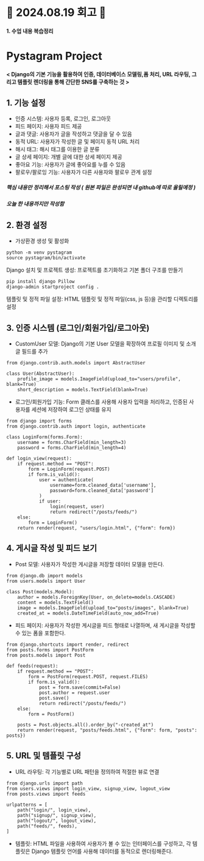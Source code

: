 # 📝 2024.08.19 회고 📝
#### 1. 수업 내용 복습정리

# Pystagram Project

#### < Django의 기본 기능을 활용하여 인증, 데이터베이스 모델링,폼 처리, URL 라우팅, 그리고 템플릿 렌더링을 통해 간단한 SNS를 구축하는 것 >

## 1. 기능 설정
- 인증 시스템: 사용자 등록, 로그인, 로그아웃
- 피드 페이지: 사용자 피드 제공
- 글과 댓글: 사용자가 글을 작성하고 댓글을 달 수 있음
- 동적 URL: 사용자가 작성한 글 및 페이지 동적 URL 처리
- 해시 태그: 해시 태그를 이용한 글 분류
- 글 상세 페이지: 개별 글에 대한 상세 페이지 제공
- 좋아요 기능: 사용자가 글에 좋아요를 누를 수 있음
- 팔로우/팔로잉 기능: 사용자가 다른 사용자와 팔로우 관계 설정

##### 핵심 내용만 정리해서 포스팅 작성 ( 원본 파일은 완성되면 내 github에 따로 올릴예정 )
##### 오늘 한 내용까지만 작성함

## 2. 환경 설정
- 가상환경 생성 및 활성화

```
python -m venv pystagram
source pystagram/bin/activate
```
Django 설치 및 프로젝트 생성: 프로젝트를 초기화하고 기본 폴더 구조를 만들기

```
pip install django Pillow
django-admin startproject config .
```
템플릿 및 정적 파일 설정: HTML 템플릿 및 정적 파일(css, js 등)을 관리할 디렉토리를 설정

## 3. 인증 시스템 (로그인/회원가입/로그아웃)
- CustomUser 모델: Django의 기본 User 모델을 확장하여 프로필 이미지 및 소개글 필드를 추가

```
from django.contrib.auth.models import AbstractUser

class User(AbstractUser):
    profile_image = models.ImageField(upload_to="users/profile", blank=True)
    short_description = models.TextField(blank=True)
```
- 로그인/회원가입 기능: Form 클래스를 사용해 사용자 입력을 처리하고, 인증된 사용자를 세션에 저장하여 로그인 상태를 유지

```
from django import forms
from django.contrib.auth import login, authenticate

class LoginForm(forms.Form):
    username = forms.CharField(min_length=3)
    password = forms.CharField(min_length=4)

def login_view(request):
    if request.method == "POST":
        form = LoginForm(request.POST)
        if form.is_valid():
            user = authenticate(
                username=form.cleaned_data['username'],
                password=form.cleaned_data['password']
            )
            if user:
                login(request, user)
                return redirect("/posts/feeds/")
    else:
        form = LoginForm()
    return render(request, "users/login.html", {"form": form})
```
## 4. 게시글 작성 및 피드 보기
- Post 모델: 사용자가 작성한 게시글을 저장할 데이터 모델을 만든다.

```
from django.db import models
from users.models import User

class Post(models.Model):
    author = models.ForeignKey(User, on_delete=models.CASCADE)
    content = models.TextField()
    image = models.ImageField(upload_to="posts/images", blank=True)
    created_at = models.DateTimeField(auto_now_add=True)
```
- 피드 페이지: 사용자가 작성한 게시글을 피드 형태로 나열하며, 새 게시글을 작성할 수 있는 폼을 포함한다.

```
from django.shortcuts import render, redirect
from posts.forms import PostForm
from posts.models import Post

def feeds(request):
    if request.method == "POST":
        form = PostForm(request.POST, request.FILES)
        if form.is_valid():
            post = form.save(commit=False)
            post.author = request.user
            post.save()
            return redirect("/posts/feeds/")
    else:
        form = PostForm()

    posts = Post.objects.all().order_by("-created_at")
    return render(request, "posts/feeds.html", {"form": form, "posts": posts})
```
## 5. URL 및 템플릿 구성
- URL 라우팅: 각 기능별로 URL 패턴을 정의하여 적절한 뷰로 연결

```
from django.urls import path
from users.views import login_view, signup_view, logout_view
from posts.views import feeds

urlpatterns = [
    path("login/", login_view),
    path("signup/", signup_view),
    path("logout/", logout_view),
    path("feeds/", feeds),
]
```
- 템플릿: HTML 파일을 사용하여 사용자가 볼 수 있는 인터페이스를 구성하고, 각 템플릿은 Django 템플릿 언어를 사용해 데이터를 동적으로 렌더링해준다.



